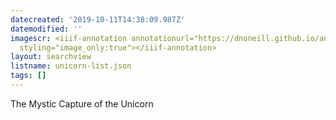 ```yaml
---
datecreated: '2019-10-11T14:38:09.987Z'
datemodified: ''
imagescr: <iiif-annotation annotationurl="https://dnoneill.github.io/annotate/annotations/bf17dc7d-ec34-11e9-aeff-88e9fe7026e8.json"
  styling="image_only:true"></iiif-annotation>
layout: searchview
listname: unicorn-list.json
tags: []
---
```

The Mystic Capture of the Unicorn